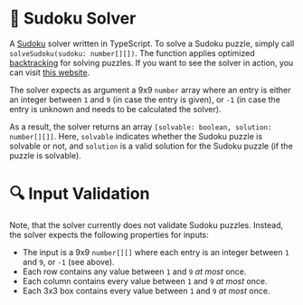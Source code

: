 # 🤔 Sudoku Solver

A [Sudoku](https://en.wikipedia.org/wiki/Sudoku) solver written in TypeScript. To solve a Sudoku puzzle, simply call `solveSudoku(sudoku: number[][])`. The function applies optimized [backtracking](https://en.wikipedia.org/wiki/Backtracking) for solving puzzles. If you want to see the solver in action, you can visit [this website](https://luth1um.github.io/sudoku-solver-angular/).

The solver expects as argument a 9x9 `number` array where an entry is either an integer between `1` and `9` (in case the entry is given), or `-1` (in case the entry is unknown and needs to be calculated the solver).

As a result, the solver returns an array `[solvable: boolean, solution: number[][]]`. Here, `solvable` indicates whether the Sudoku puzzle is solvable or not, and `solution` is a valid solution for the Sudoku puzzle (if the puzzle is solvable).

# 🔍 Input Validation

Note, that the solver currently does not validate Sudoku puzzles. Instead, the solver expects the following properties for inputs:

- The input is a 9x9 `number[][]` where each entry is an integer between `1` and `9`, or `-1` (see above).
- Each row contains any value between `1` and `9` _at most_ once.
- Each column contains every value between `1` and `9` _at most_ once.
- Each 3x3 box contains every value between `1` and `9` _at most_ once.
